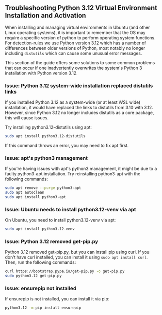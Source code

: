 ## Troubleshooting Python 3.12 Virtual Environment Installation and Activation

When installing and managing virtual environments in Ubuntu (and other Linux operating systems), it is important to remember that the OS may require a specific version of python to perform operating system functions. For detection-rules we use Python version 3.12 which has a number of differences between older versions of Python, most notably no longer including `distutils` which can cause some unusual error messages. 

This section of the guide offers some solutions to some common problems that can occur if one inadvertently overwrites the system's Python 3 installation with Python version 3.12. 

### Issue: Python 3.12 system-wide installation replaced distutils links

If you installed Python 3.12 as a system-wide (or at least WSL wide) installation, it would have replaced the links to distutils from 3.10 with 3.12. However, since Python 3.12 no longer includes distutils as a core package, this will cause issues. 

Try installing python3.12-distutils using apt:

```bash
sudo apt install python3.12-distutils
```

If this command throws an error, you may need to fix apt first.

### Issue: apt's python3 management

If you're having issues with apt's python3 management, it might be due to a faulty python3-apt installation. Try reinstalling python3-apt with the following commands:

```bash
sudo apt remove --purge python3-apt
sudo apt autoclean
sudo apt install python3-apt
```

### Issue: Ubuntu needs to install python3.12-venv via apt

On Ubuntu, you need to install python3.12-venv via apt:

```bash
sudo apt install python3.12-venv
```


### Issue: Python 3.12 removed get-pip.py

Python 3.12 removed get-pip.py, but you can install pip using curl. If you don't have curl installed, you can install it using `sudo apt install curl`. Then, run the following commands:

```bash
curl https://bootstrap.pypa.io/get-pip.py -o get-pip.py
sudo python3.12 get-pip.py
```

### Issue: ensurepip not installed

If ensurepip is not installed, you can install it via pip:

```bash
python3.12 -m pip install ensurepip
```

